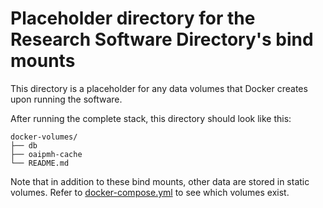 # Placeholder directory for the Research Software Directory's bind mounts

This directory is a placeholder for any data volumes that Docker creates upon
running the software.

After running the complete stack, this directory should look like this:

```shell
docker-volumes/
├── db
├── oaipmh-cache
└── README.md
```

Note that in addition to these bind mounts, other data are stored in static
volumes. Refer to [docker-compose.yml](/docker-compose.yml) to see which volumes
exist.
